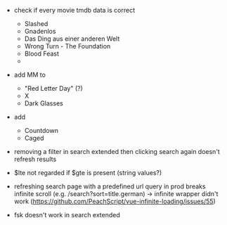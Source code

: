- check if every movie tmdb data is correct

  - Slashed
  - Gnadenlos
  - Das Ding aus einer anderen Welt
  - Wrong Turn - The Foundation
  - Blood Feast
  -

- add MM to
  - "Red Letter Day" (?)
  - X
  - Dark Glasses
- add
  - Countdown
  - Caged
- removing a filter in search extended then clicking search again doesn't refresh results
- $lte not regarded if $gte is present (string values?)
- refreshing search page with a predefined url query in prod breaks infinite scroll (e.g. /search?sort=title.german) -> infinite wrapper didn't work (https://github.com/PeachScript/vue-infinite-loading/issues/55)
- fsk doesn't work in search extended
